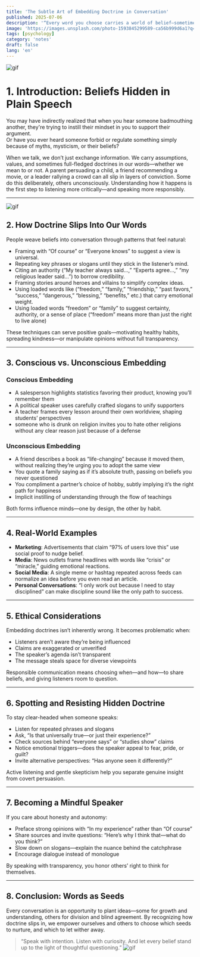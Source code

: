 ```yaml
---
title: 'The Subtle Art of Embedding Doctrine in Conversation'
published: 2025-07-06
description: '“Every word you choose carries a world of belief—sometimes you plant seeds before you even notice.”'
image: 'https://images.unsplash.com/photo-1593845299589-ca56b999d6a1?q=80&w=1467&auto=format&fit=crop&ixlib=rb-4.1.0&ixid=M3wxMjA3fDB8MHxwaG90by1wYWdlfHx8fGVufDB8fHx8fA%3D%3D'
tags: [psychology]
category: 'notes'
draft: false 
lang: 'en'
---
```


![gif](https://media.tenor.com/TdfhXHAaZegAAAAM/machikado-mazoku-momo.gif)
# 1. Introduction: Beliefs Hidden in Plain Speech

You may have indirectly realized that when you hear someone badmouthing another, they're trying to instill their mindset in you to support their argument.  
Or have you ever heard someone forbid or regulate something simply because of myths, mysticism, or their beliefs?  

When we talk, we don’t just exchange information. We carry assumptions, values, and sometimes full-fledged doctrines in our words—whether we mean to or not. A parent persuading a child, a friend recommending a movie, or a leader rallying a crowd can all slip in layers of conviction. Some do this deliberately, others unconsciously. Understanding how it happens is the first step to listening more critically—and speaking more responsibly.

---

![gif](https://media.tenor.com/J1M-GKz-RCcAAAAM/inazuma-eleven-go-galaxy-inago-galaxy.gif)
## 2. How Doctrine Slips Into Our Words

People weave beliefs into conversation through patterns that feel natural:

- Framing with “Of course” or “Everyone knows” to suggest a view is universal.  
- Repeating key phrases or slogans until they stick in the listener’s mind.  
- Citing an authority (“My teacher always said…,” “Experts agree…,” “my religious leader said...”) to borrow credibility.  
- Framing stories around heroes and villains to simplify complex ideas.  
- Using loaded words like (“freedom,” “family,” “friendship,” “past favors,” “success,” “dangerous,” “blessing,” “benefits,” etc.) that carry emotional weight.
- Using loaded words “freedom” or “family” to suggest certainty, authority, or a sense of place (“freedom” means more than just the right to live alone)    

These techniques can serve positive goals—motivating healthy habits, spreading kindness—or manipulate opinions without full transparency.

---

## 3. Conscious vs. Unconscious Embedding

### Conscious Embedding  
- A salesperson highlights statistics favoring their product, knowing you’ll remember them  
- A political speaker uses carefully crafted slogans to unify supporters  
- A teacher frames every lesson around their own worldview, shaping students’ perspectives  
- someone who is drunk on religion invites you to hate other religions without any clear reason just because of a defense  

### Unconscious Embedding  
- A friend describes a book as “life-changing” because it moved them, without realizing they’re urging you to adopt the same view  
- You quote a family saying as if it’s absolute truth, passing on beliefs you never questioned  
- You compliment a partner’s choice of hobby, subtly implying it’s the right path for happiness  
- Implicit instilling of understanding through the flow of teachings  

Both forms influence minds—one by design, the other by habit.

---

## 4. Real-World Examples

- **Marketing**: Advertisements that claim “97% of users love this” use social proof to nudge belief.  
- **Media**: News outlets frame headlines with words like “crisis” or “miracle,” guiding emotional reactions.  
- **Social Media**: A single meme or hashtag repeated across feeds can normalize an idea before you even read an article.  
- **Personal Conversations**: “I only work out because I need to stay disciplined” can make discipline sound like the only path to success.

---

## 5. Ethical Considerations

Embedding doctrines isn’t inherently wrong. It becomes problematic when:

- Listeners aren’t aware they’re being influenced  
- Claims are exaggerated or unverified  
- The speaker’s agenda isn’t transparent  
- The message steals space for diverse viewpoints  

Responsible communication means choosing when—and how—to share beliefs, and giving listeners room to question.

---

## 6. Spotting and Resisting Hidden Doctrine

To stay clear-headed when someone speaks:

- Listen for repeated phrases and slogans  
- Ask, “Is that universally true—or just their experience?”  
- Check sources behind “everyone says” or “studies show” claims  
- Notice emotional triggers—does the speaker appeal to fear, pride, or guilt?  
- Invite alternative perspectives: “Has anyone seen it differently?”  

Active listening and gentle skepticism help you separate genuine insight from covert persuasion.

---

## 7. Becoming a Mindful Speaker

If you care about honesty and autonomy:

- Preface strong opinions with “In my experience” rather than “Of course”  
- Share sources and invite questions: “Here’s why I think that—what do you think?”  
- Slow down on slogans—explain the nuance behind the catchphrase  
- Encourage dialogue instead of monologue  

By speaking with transparency, you honor others’ right to think for themselves.

---

## 8. Conclusion: Words as Seeds

Every conversation is an opportunity to plant ideas—some for growth and understanding, others for division and blind agreement. By recognizing how doctrine slips in, we empower ourselves and others to choose which seeds to nurture, and which to let wither away.

> “Speak with intention. Listen with curiosity. And let every belief stand up to the light of thoughtful questioning.”
![gif](https://media.tenor.com/IBLo2o5ettIAAAAM/anime-cat.gif)